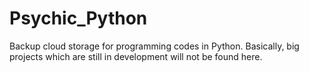 # Psychic_Python
Backup cloud storage for programming codes in Python. Basically, big projects which are still in development will not be found here.
